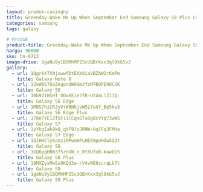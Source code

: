 ```yaml
---
layout: produk-casinghp
title: Greenday-Wake Me Up When September End Samsung Galaxy S9 Plus Case
categories: samsung
tags: galaxy

# Produk
product-title: Greenday-Wake Me Up When September End Samsung Galaxy S9 Plus Case
harga: 90000
sku: hn-0712
image-drive: 1gaNu9y1BOMhMPZScUQBrKxx3ql0kG5vJ
gallery:
  - url: 1QgrkX7XNjswwfDtEAXdiaVBZAW2rKmPm
    title: Galaxy Note 8
  - url: 1ZeW0S7UaZeqondW99mJfzM7BOPEh0CGK
    title: Galaxy S6
  - url: 10b92IBSHT_OOwEEJe7fR-Ut4mLlZl3Q-
    title: Galaxy S6 Edge
  - url: 1MBS7hzCRJyVrW8NkjvW5i7u4Y_Bp5kw3
    title: Galaxy S6 Edge Plus
  - url: 178e7YE1Zf5Fi1CCqsGTsBg8cVYq73wW5
    title: Galaxy S7
  - url: 1yYkqIak9kQ_qYF9JoJRNW-UqlFq3FMHa
    title: Galaxy S7 Edge
  - url: 1biHHCly6aXziMPwmHPLHE59pUHOwSG3t
    title: Galaxy S8
  - url: 1GQ6pgHNN375rhUN_o_0tXUfuB-kuwQi5
    title: Galaxy S8 Plus
  - url: 18MXZysMwSs0KQd3a-rV4vWE9ccrqLk7t
    title: Galaxy S9
  - url: 1gaNu9y1BOMhMPZScUQBrKxx3ql0kG5vJ
    title: Galaxy S9 Plus
---
```

